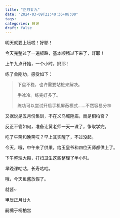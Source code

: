 ```yaml
---
title: "正月廿九"
date: "2024-03-09T21:40:36+08:00"
tags: 
categories: 日记
draft: false
---
```

明天就要上坛啦！好耶！

今天完整过了一遍板路，基本顺畅过下来了，好耶！

上午九点开始，一个小时，妈耶！

练了金刚功，感受如下：

> 下盘不稳，也许需要站桩来解决。
> 
> 手冰冷。练完好多了。
> 
> 练功可以尝试开启手机屏蔽模式……不然容易分神

又据说是五月份集训，不在义乌城隍庙，而是桐柏宫？

反正不管如何，准备让黄老师一天一课了，争取学完。

吃了午斋和晚斋哎？早上其实醒了，不过没起。

今天，哦，中午来了供果，给玉皇爷和四位天师都供上了。

下午整理大殿，打扫卫生这些整理了半小时。

早晚课咕咕，长寿咕咕。

哦，今天鱼酱放假了。

就酱~

甲辰正月廿九

嗣檙于桐柏宫